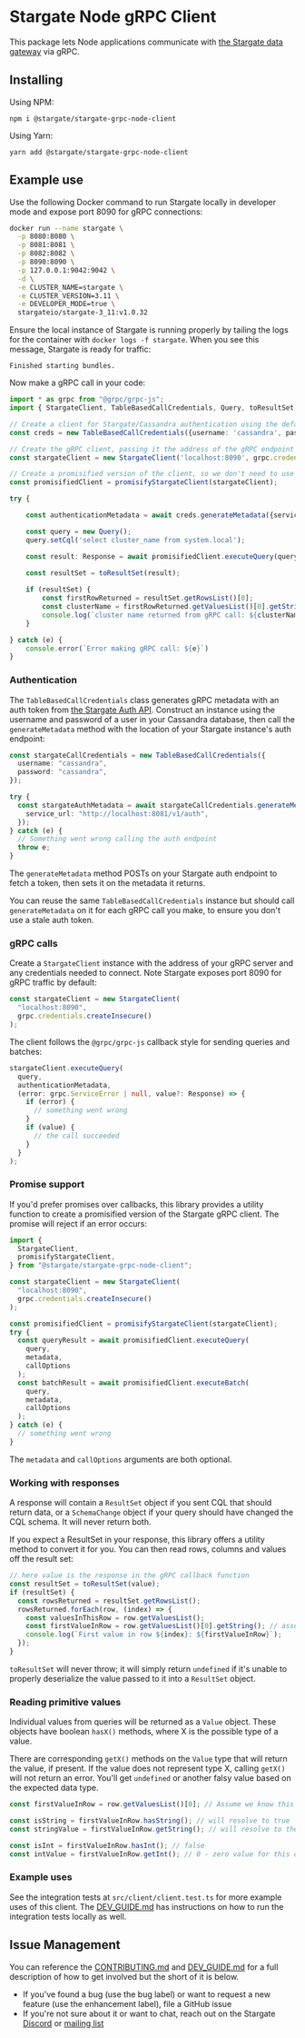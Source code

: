 # Stargate Node gRPC Client

This package lets Node applications communicate with [the Stargate data gateway](https://stargate.io/) via gRPC.

## Installing

Using NPM:

`npm i @stargate/stargate-grpc-node-client`

Using Yarn:

`yarn add @stargate/stargate-grpc-node-client`

## Example use

Use the following Docker command to run Stargate locally in developer mode and expose port 8090 for gRPC connections:

```bash
docker run --name stargate \
  -p 8080:8080 \
  -p 8081:8081 \
  -p 8082:8082 \
  -p 8090:8090 \
  -p 127.0.0.1:9042:9042 \
  -d \
  -e CLUSTER_NAME=stargate \
  -e CLUSTER_VERSION=3.11 \
  -e DEVELOPER_MODE=true \
  stargateio/stargate-3_11:v1.0.32
```

Ensure the local instance of Stargate is running properly by tailing the logs for the container with `docker logs -f stargate`. When you see this message, Stargate is ready for traffic:

`Finished starting bundles.`

Now make a gRPC call in your code:

```typescript
import * as grpc from "@grpc/grpc-js";
import { StargateClient, TableBasedCallCredentials, Query, toResultSet, Response, promisifyStargateClient } from "@stargate/stargate-grpc-node-client";

// Create a client for Stargate/Cassandra authentication using the default C* username and password
const creds = new TableBasedCallCredentials({username: 'cassandra', password: 'cassandra'});

// Create the gRPC client, passing it the address of the gRPC endpoint
const stargateClient = new StargateClient('localhost:8090', grpc.credentials.createInsecure());

// Create a promisified version of the client, so we don't need to use callbacks
const promisifiedClient = promisifyStargateClient(stargateClient);

try {

    const authenticationMetadata = await creds.generateMetadata({service_url: 'http://localhost:8081/v1/auth'});

    const query = new Query();
    query.setCql('select cluster_name from system.local');

    const result: Response = await promisifiedClient.executeQuery(query, authenticationMetadata);
    
    const resultSet = toResultSet(result);

    if (resultSet) {
        const firstRowReturned = resultSet.getRowsList()[0];
        const clusterName = firstRowReturned.getValuesList()[0].getString();
        console.log(`cluster name returned from gRPC call: ${clusterName}`);
    }

} catch (e) {
    console.error(`Error making gRPC call: ${e}`)
}
```

### Authentication

The `TableBasedCallCredentials` class generates gRPC metadata with an auth token from [the Stargate Auth API](https://stargate.io/docs/stargate/1.0/developers-guide/auth.html). Construct an instance using the username and password of a user in your Cassandra database, then call the `generateMetadata` method with the location of your Stargate instance's auth endpoint:

```typescript
const stargateCallCredentials = new TableBasedCallCredentials({
  username: "cassandra",
  password: "cassandra",
});

try {
  const stargateAuthMetadata = await stargateCallCredentials.generateMetadata({
    service_url: "http://localhost:8081/v1/auth",
  });
} catch (e) {
  // Something went wrong calling the auth endpoint
  throw e;
}
```

The `generateMetadata` method POSTs on your Stargate auth endpoint to fetch a token, then sets it on the metadata it returns.

You can reuse the same `TableBasedCallCredentials` instance but should call `generateMetadata` on it for each gRPC call you make, to ensure you don't use a stale auth token.

### gRPC calls

Create a `StargateClient` instance with the address of your gRPC server and any credentials needed to connect. Note Stargate exposes port 8090 for gRPC traffic by default:

```typescript
const stargateClient = new StargateClient(
  "localhost:8090",
  grpc.credentials.createInsecure()
);
```

The client follows the `@grpc/grpc-js` callback style for sending queries and batches:

```typescript
stargateClient.executeQuery(
  query,
  authenticationMetadata,
  (error: grpc.ServiceError | null, value?: Response) => {
    if (error) {
      // something went wrong
    }
    if (value) {
      // the call succeeded
    }
  }
);
```

### Promise support

If you'd prefer promises over callbacks, this library provides a utility function to create a promisified version of the Stargate gRPC client. The promise will reject if an error occurs:

```typescript
import {
  StargateClient,
  promisifyStargateClient,
} from "@stargate/stargate-grpc-node-client";

const stargateClient = new StargateClient(
  "localhost:8090",
  grpc.credentials.createInsecure()
);

const promisifiedClient = promisifyStargateClient(stargateClient);
try {
  const queryResult = await promisifiedClient.executeQuery(
    query,
    metadata,
    callOptions
  );
  const batchResult = await promisifiedClient.executeBatch(
    query,
    metadata,
    callOptions
  );
} catch (e) {
  // something went wrong
}
```

The `metadata` and `callOptions` arguments are both optional.

### Working with responses

A response will contain a `ResultSet` object if you sent CQL that should return data, or a `SchemaChange` object if your query should have changed the CQL schema. It will never return both.

If you expect a ResultSet in your response, this library offers a utility method to convert it for you. You can then read rows, columns and values off the result set:

```typescript
// here value is the response in the gRPC callback function
const resultSet = toResultSet(value);
if (resultSet) {
  const rowsReturned = resultSet.getRowsList();
  rowsReturned.forEach(row, (index) => {
    const valuesInThisRow = row.getValuesList();
    const firstValueInRow = row.getValuesList()[0].getString(); // assume we know/expect this is a string value based on our query
    console.log(`First value in row ${index}: ${firstValueInRow}`);
  });
}
```

`toResultSet` will never throw; it will simply return `undefined` if it's unable to properly deserialize the value passed to it into a `ResultSet` object.

### Reading primitive values

Individual values from queries will be returned as a `Value` object. These objects have boolean `hasX()` methods, where X is the possible type of a value.

There are corresponding `getX()` methods on the `Value` type that will return the value, if present. If the value does not represent type X, calling `getX()` will not return an error. You'll get `undefined` or another falsy value based on the expected data type.

```typescript
const firstValueInRow = row.getValuesList()[0]; // Assume we know this is a string

const isString = firstValueInRow.hasString(); // will resolve to true
const stringValue = firstValueInRow.getString(); // will resolve to the string value

const isInt = firstValueInRow.hasInt(); // false
const intValue = firstValueInRow.getInt(); // 0 - zero value for this data type
```

### Example uses

See the integration tests at `src/client/client.test.ts` for more example uses of this client. The [DEV_GUIDE.md](DEV_GUIDE.md) has instructions on how to run the integration tests locally as well.

## Issue Management

You can reference the [CONTRIBUTING.md](CONTRIBUTING.md) and [DEV_GUIDE.md](DEV_GUIDE.md) for a full description of how to get involved but the short of it is below.

- If you've found a bug (use the bug label) or want to request a new feature (use the enhancement label), file a GitHub issue
- If you're not sure about it or want to chat, reach out on the Stargate [Discord](https://discord.gg/GravUqY) or [mailing list](https://groups.google.com/a/lists.stargate.io/g/stargate-users)
